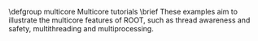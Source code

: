 \defgroup multicore Multicore tutorials
\brief These examples aim to illustrate the multicore features of ROOT, such as thread awareness and safety, multithreading and multiprocessing.
